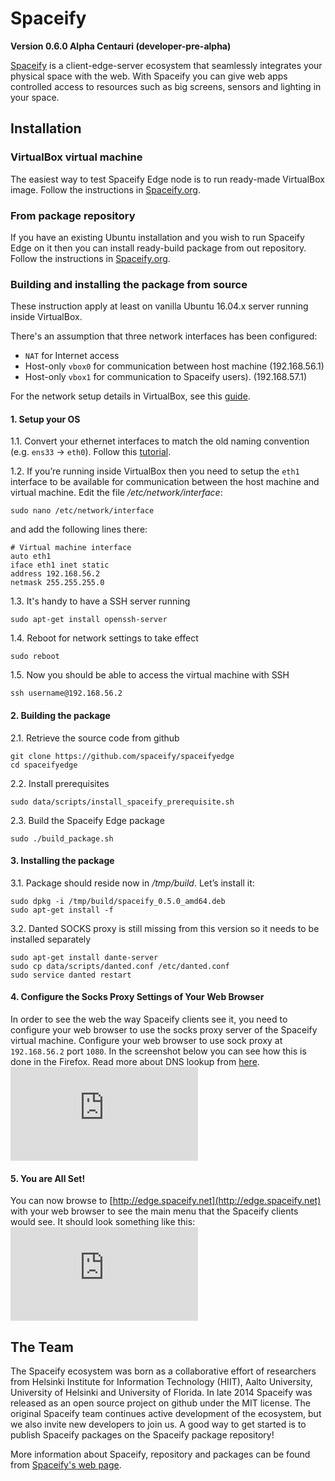 # Spaceify

**Version 0.6.0 Alpha Centauri (developer-pre-alpha)**

[Spaceify](https://spaceify.org/) is a client-edge-server ecosystem that seamlessly integrates your physical space with the web. With Spaceify you can give web apps controlled access to resources such as big screens, sensors and lighting in your space.


## Installation

### VirtualBox virtual machine

The easiest way to test Spaceify Edge node is to run ready-made VirtualBox image. Follow the instructions in [Spaceify.org](https://spaceify.org/virtual_machine.php).


### From package repository

If you have an existing Ubuntu installation and you wish to run Spaceify Edge on it then you can install ready-build package from out repository. Follow the instructions in [Spaceify.org](https://spaceify.org/debian_package.php).


### Building and installing the package from source

These instruction apply at least on vanilla Ubuntu 16.04.x server running inside VirtualBox.

There's an assumption that three network interfaces has been configured:

* `NAT` for Internet access
* Host-only `vbox0` for communication between host machine (192.168.56.1)
* Host-only `vbox1` for communication to Spaceify users). (192.168.57.1)

For the network setup details in VirtualBox, see this [guide](https://spaceify.org/wiki/doku.php?id=tutorials:running_spaceify_in_virtualbox).


#### 1. Setup your OS

1.1. Convert your ethernet interfaces to match the old naming convention (e.g. `ens33` -> `eth0`). Follow this [tutorial](http://www.itzgeek.com/how-tos/mini-howtos/change-default-network-name-ens33-to-old-eth0-on-ubuntu-16-04.html).


1.2. If you’re running inside VirtualBox then you need to setup the `eth1` interface to be available for communication between the host machine and virtual machine. Edit the file */etc/network/interface*:
```
sudo nano /etc/network/interface
```
and add the following lines there:
```
# Virtual machine interface
auto eth1
iface eth1 inet static 
address 192.168.56.2
netmask 255.255.255.0
```


1.3. It's handy to have a SSH server running
```
sudo apt-get install openssh-server
```


1.4. Reboot for network settings to take effect
```
sudo reboot
```


1.5. Now you should be able to access the virtual machine with SSH
```
ssh username@192.168.56.2
```


#### 2. Building the package

2.1. Retrieve the source code from github
```
git clone https://github.com/spaceify/spaceifyedge
cd spaceifyedge
```


2.2. Install prerequisites
```
sudo data/scripts/install_spaceify_prerequisite.sh
```


2.3. Build the Spaceify Edge package
```
sudo ./build_package.sh
```


#### 3. Installing the package

3.1. Package should reside now in */tmp/build*. Let’s install it:
```
sudo dpkg -i /tmp/build/spaceify_0.5.0_amd64.deb
sudo apt-get install -f
```


3.2. Danted SOCKS proxy is still missing from this version so it needs to be installed separately
```
sudo apt-get install dante-server
sudo cp data/scripts/danted.conf /etc/danted.conf
sudo service danted restart
```


#### 4. Configure the Socks Proxy Settings of Your Web Browser

In order to see the web the way Spaceify clients see it, you need to configure your web browser to use the socks proxy server of the Spaceify virtual machine. Configure your web browser to use sock proxy at `192.168.56.2` port `1080`. In the screenshot below you can see how this is done in the Firefox. Read more about DNS lookup from [here](http://www.commandlineisking.com/2008/09/firefox-have-your-proxy-do-dns-lookups.htm).
![Configure Firefox SOCKS proxy](https://spaceify.org/wiki/lib/exe/fetch.php?cache=&media=screen_shot_2014-07-12_at_09.49.19.png)


#### 5. You are All Set!

You can now browse to [http://edge.spaceify.net](http://edge.spaceify.net) with your web browser to see the main menu that the Spaceify clients would see. It should look something like this:
![Screenshot of your browser view](https://spaceify.org/wiki/lib/exe/fetch.php?cache=&media=screen_shot_2014-07-12_at_10.30.57.png)


## The Team

The Spaceify ecosystem was born as a collaborative effort of researchers from Helsinki Institute for Information Technology (HIIT), Aalto University, University of Helsinki and University of Florida. In late 2014 Spaceify was released as an open source project on github under the MIT license. The original Spaceify team continues active development of the ecosystem, but we also invite new developers to join us. A good way to get started is to publish Spaceify packages on the Spaceify package repository! 

More information about Spaceify, repository and packages can be found from [Spaceify's web page](https://spaceify.org).


